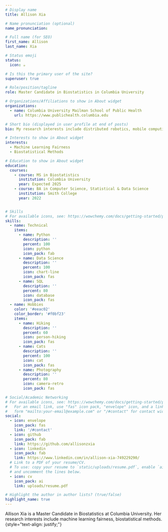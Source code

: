 ```yaml
---
# Display name
title: Allison Xia

# Name pronunciation (optional)
name_pronunciation: 

# Full name (for SEO)
first_name: Allison
last_name: Xia

# Status emoji
status:
  icon: ☕️

# Is this the primary user of the site?
superuser: true

# Role/position/tagline
role: Master Candidate in Biostatistics in Columbia University

# Organizations/Affiliations to show in About widget
organizations:
  - name: Columbia University Mailman School of Public Health
    url: https://www.publichealth.columbia.edu

# Short bio (displayed in user profile at end of posts)
bio: My research interests include distributed robotics, mobile computing and programmable matter.

# Interests to show in About widget
interests:
  - Machine Learning Fairness
  - Biostatistical Methods

# Education to show in About widget
education:
  courses:
    - course: MS in Biostatistics
      institution: Columbia University
      year: Expected 2025
    - course: BA in Computer Science, Statistical & Data Science
      institution: Smith College
      year: 2022


# Skills
# For available icons, see: https://wowchemy.com/docs/getting-started/page-builder/#icons
skills:
  - name: Technical
    items:
      - name: Python
        description: ''
        percent: 100
        icon: python
        icon_pack: fab
      - name: Data Science
        description: ''
        percent: 100
        icon: chart-line
        icon_pack: fas
      - name: SQL
        description: ''
        percent: 80
        icon: database
        icon_pack: fas
  - name: Hobbies
    color: '#eeac02'
    color_border: '#f0bf23'
    items:
      - name: Hiking
        description: ''
        percent: 60
        icon: person-hiking
        icon_pack: fas
      - name: Cats
        description: ''
        percent: 100
        icon: cat
        icon_pack: fas
      - name: Photography
        description: ''
        percent: 80
        icon: camera-retro
        icon_pack: fas

# Social/Academic Networking
# For available icons, see: https://wowchemy.com/docs/getting-started/page-builder/#icons
#   For an email link, use "fas" icon pack, "envelope" icon, and a link in the
#   form "mailto:your-email@example.com" or "/#contact" for contact widget.
social:
  - icon: envelope
    icon_pack: fas
    link: '/#contact'
  - icon: github
    icon_pack: fab
    link: https://github.com/allisonzxia
  - icon: linkedin
    icon_pack: fab
    link: https://www.linkedin.com/in/allison-xia-749229290/
  # Link to a PDF of your resume/CV.
  # To use: copy your resume to `static/uploads/resume.pdf`, enable `ai` icons in `params.yaml`,
  # and uncomment the lines below.
  - icon: cv
    icon_pack: ai
    link: uploads/resume.pdf

# Highlight the author in author lists? (true/false)
highlight_name: true
---
```


Allison Xia is a Master Candidate in Biostatistics at Columbia University. Her research interests include machine learning fairness, biostatistical methods. 
{style="text-align: justify;"}
